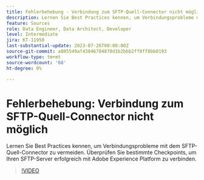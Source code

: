 ```yaml
---
title: Fehlerbehebung - Verbindung zum SFTP-Quell-Connector nicht möglich
description: Lernen Sie Best Practices kennen, um Verbindungsprobleme mit dem SFTP-Quell-Connector zu vermeiden. Überprüfen Sie bestimmte Checkpoints, um Ihren SFTP-Server erfolgreich mit Adobe Experience Platform zu verbinden.
feature: Sources
role: Data Engineer, Data Architect, Developer
level: Intermediate
jira: KT-11950
last-substantial-update: 2023-07-26T00:00:00Z
source-git-commit: a805549af43846704870d1b2bbb2ff0ff8bb0193
workflow-type: tm+mt
source-wordcount: '68'
ht-degree: 0%

---
```


# Fehlerbehebung: Verbindung zum SFTP-Quell-Connector nicht möglich

Lernen Sie Best Practices kennen, um Verbindungsprobleme mit dem SFTP-Quell-Connector zu vermeiden. Überprüfen Sie bestimmte Checkpoints, um Ihren SFTP-Server erfolgreich mit Adobe Experience Platform zu verbinden.

>[!VIDEO](https://video.tv.adobe.com/v/3416134?learn=on)